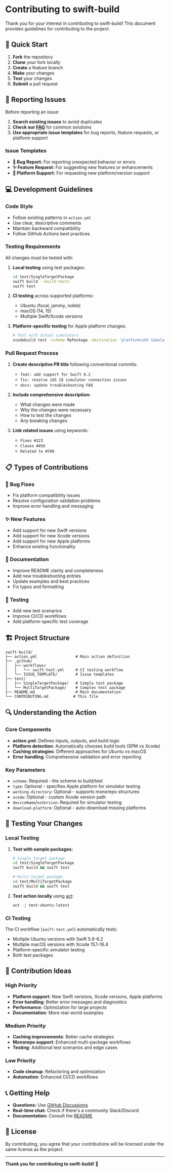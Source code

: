 # Contributing to swift-build

Thank you for your interest in contributing to swift-build! This document provides guidelines for contributing to the project.

## 🚀 Quick Start

1. **Fork** the repository
2. **Clone** your fork locally
3. **Create** a feature branch
4. **Make** your changes
5. **Test** your changes
6. **Submit** a pull request

## 🐛 Reporting Issues

Before reporting an issue:

1. **Search existing issues** to avoid duplicates
2. **Check our [FAQ](https://github.com/brightdigit/swift-build#-troubleshooting--faq)** for common solutions
3. **Use appropriate issue templates** for bug reports, feature requests, or platform support

### Issue Templates

- **🐛 Bug Report:** For reporting unexpected behavior or errors
- **✨ Feature Request:** For suggesting new features or enhancements  
- **🚀 Platform Support:** For requesting new platform/version support

## 💻 Development Guidelines

### Code Style

- Follow existing patterns in `action.yml`
- Use clear, descriptive comments
- Maintain backward compatibility
- Follow GitHub Actions best practices

### Testing Requirements

All changes must be tested with:

1. **Local testing** using test packages:
   ```bash
   cd test/SingleTargetPackage
   swift build --build-tests
   swift test
   ```

2. **CI testing** across supported platforms:
   - Ubuntu (focal, jammy, noble)
   - macOS (14, 15)
   - Multiple Swift/Xcode versions

3. **Platform-specific testing** for Apple platform changes:
   ```bash
   # Test with actual simulators
   xcodebuild test -scheme MyPackage -destination 'platform=iOS Simulator,name=iPhone 15,OS=17.0'
   ```

### Pull Request Process

1. **Create descriptive PR title** following conventional commits:
   - `feat: add support for Swift 6.2`
   - `fix: resolve iOS 18 simulator connection issues`
   - `docs: update troubleshooting FAQ`

2. **Include comprehensive description:**
   - What changes were made
   - Why the changes were necessary
   - How to test the changes
   - Any breaking changes

3. **Link related issues** using keywords:
   - `Fixes #123`
   - `Closes #456`
   - `Related to #789`

## 📋 Types of Contributions

### 🔧 Bug Fixes

- Fix platform compatibility issues
- Resolve configuration validation problems
- Improve error handling and messaging

### ✨ New Features

- Add support for new Swift versions
- Add support for new Xcode versions
- Add support for new Apple platforms
- Enhance existing functionality

### 📖 Documentation

- Improve README clarity and completeness
- Add new troubleshooting entries
- Update examples and best practices
- Fix typos and formatting

### 🧪 Testing

- Add new test scenarios
- Improve CI/CD workflows
- Add platform-specific test coverage

## 🏗️ Project Structure

```
swift-build/
├── action.yml                 # Main action definition
├── .github/
│   ├── workflows/
│   │   └── swift-test.yml     # CI testing workflow
│   └── ISSUE_TEMPLATE/        # Issue templates
├── test/
│   ├── SingleTargetPackage/   # Simple test package
│   └── MultiTargetPackage/    # Complex test package
├── README.md                  # Main documentation
└── CONTRIBUTING.md           # This file
```

## 🔍 Understanding the Action

### Core Components

- **action.yml**: Defines inputs, outputs, and build logic
- **Platform detection**: Automatically chooses build tools (SPM vs Xcode)
- **Caching strategies**: Different approaches for Ubuntu vs macOS
- **Error handling**: Comprehensive validation and error reporting

### Key Parameters

- `scheme`: Required - the scheme to build/test
- `type`: Optional - specifies Apple platform for simulator testing
- `working-directory`: Optional - supports monorepo structures
- `xcode`: Optional - custom Xcode version path
- `deviceName`/`osVersion`: Required for simulator testing
- `download-platform`: Optional - auto-download missing platforms

## 🧪 Testing Your Changes

### Local Testing

1. **Test with sample packages:**
   ```bash
   # Single target package
   cd test/SingleTargetPackage
   swift build && swift test
   
   # Multi-target package
   cd test/MultiTargetPackage  
   swift build && swift test
   ```

2. **Test action locally** using [act](https://github.com/nektos/act):
   ```bash
   act -j test-ubuntu-latest
   ```

### CI Testing

The CI workflow (`swift-test.yml`) automatically tests:
- Multiple Ubuntu versions with Swift 5.9-6.2
- Multiple macOS versions with Xcode 15.1-16.4
- Platform-specific simulator testing
- Both test packages

## 🎯 Contribution Ideas

### High Priority

- **Platform support**: New Swift versions, Xcode versions, Apple platforms
- **Error handling**: Better error messages and diagnostics
- **Performance**: Optimization for large projects
- **Documentation**: More real-world examples

### Medium Priority  

- **Caching improvements**: Better cache strategies
- **Monorepo support**: Enhanced multi-package workflows
- **Testing**: Additional test scenarios and edge cases

### Low Priority

- **Code cleanup**: Refactoring and optimization
- **Automation**: Enhanced CI/CD workflows

## 📞 Getting Help

- **Questions:** Use [GitHub Discussions](https://github.com/brightdigit/swift-build/discussions)
- **Real-time chat:** Check if there's a community Slack/Discord
- **Documentation:** Consult the [README](https://github.com/brightdigit/swift-build#readme)

## 📜 License

By contributing, you agree that your contributions will be licensed under the same license as the project.

---

**Thank you for contributing to swift-build!** 🎉